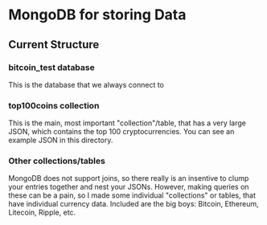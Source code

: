 # MongoDB for storing Data
## Current Structure
### bitcoin_test database
This is the database that we always connect to
### top100coins collection
This is the main, most important "collection"/table, that has a very large JSON, which contains the top 100 cryptocurrencies. You can see
an example JSON in this directory.
### Other collections/tables
MongoDB does not support joins, so there really is an insentive to clump your entries together and nest your JSONs.
However, making queries on these can be a pain, so I made some individual "collections" or tables, that have 
individual currency data. Included are the big boys: Bitcoin, Ethereum, Litecoin, Ripple, etc.



